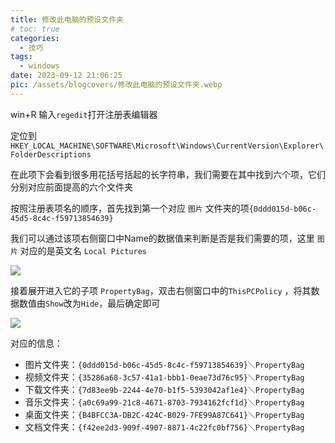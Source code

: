 ```yaml
---
title: 修改此电脑的预设文件夹
# toc: true
categories:
  - 技巧
tags:
  - windows
date: 2023-09-12 21:06:25
pic: /assets/blogcovers/修改此电脑的预设文件夹.webp
---
```


win+R 输入`regedit`打开注册表编辑器

定位到`HKEY_LOCAL_MACHINE\SOFTWARE\Microsoft\Windows\CurrentVersion\Explorer\FolderDescriptions`

在此项下会看到很多用花括号括起的长字符串，我们需要在其中找到六个项，它们分别对应前面提高的六个文件夹

按照注册表项名的顺序，首先找到第一个对应 `图片` 文件夹的项`{0ddd015d-b06c-45d5-8c4c-f59713854639}`

我们可以通过该项右侧窗口中Name的数据值来判断是否是我们需要的项，这里 `图片` 对应的是英文名 `Local Pictures`

![](/assets/blogimages/2023/%E4%BF%AE%E6%94%B9%E6%AD%A4%E7%94%B5%E8%84%91%E7%9A%84%E9%A2%84%E8%AE%BE%E6%96%87%E4%BB%B6%E5%A4%B9/1694524249738.png)  


接着展开进入它的子项 `PropertyBag`，双击右侧窗口中的`ThisPCPolicy` ，将其数据数值由`Show`改为`Hide`，最后确定即可

![](/assets/blogimages/2023/%E4%BF%AE%E6%94%B9%E6%AD%A4%E7%94%B5%E8%84%91%E7%9A%84%E9%A2%84%E8%AE%BE%E6%96%87%E4%BB%B6%E5%A4%B9/1694524256424.png)  


对应的信息：
- 图片文件夹：`{0ddd015d-b06c-45d5-8c4c-f59713854639}＼PropertyBag`
- 视频文件夹：`{35286a68-3c57-41a1-bbb1-0eae73d76c95}＼PropertyBag`
- 下载文件夹：`{7d83ee9b-2244-4e70-b1f5-5393042af1e4}＼PropertyBag`
- 音乐文件夹：`{a0c69a99-21c8-4671-8703-7934162fcf1d}＼PropertyBag`
- 桌面文件夹：`{B4BFCC3A-DB2C-424C-B029-7FE99A87C641}＼PropertyBag`
- 文档文件夹：`{f42ee2d3-909f-4907-8871-4c22fc0bf756}＼PropertyBag`